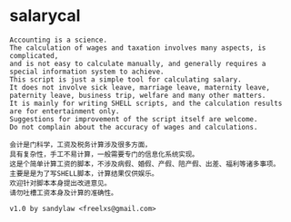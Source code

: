 # salarycal
    Accounting is a science. 
    The calculation of wages and taxation involves many aspects, is complicated, 
    and is not easy to calculate manually, and generally requires a special information system to achieve.
    This script is just a simple tool for calculating salary.
    It does not involve sick leave, marriage leave, maternity leave, paternity leave, business trip, welfare and many other matters.
    It is mainly for writing SHELL scripts, and the calculation results are for entertainment only.
    Suggestions for improvement of the script itself are welcome.
    Do not complain about the accuracy of wages and calculations.

    会计是门科学，工资及税务计算涉及很多方面，
    具有复杂性，手工不易计算，一般需要专门的信息化系统实现。    
    这是个简单计算工资的脚本，不涉及病假、婚假、产假、陪产假、出差、福利等诸多事项。
    主要是是为了写SHELL脚本，计算结果仅供娱乐。
    欢迎针对脚本本身提出改进意见。
    请勿吐槽工资本身及计算的准确性。

    v1.0 by sandylaw <freelxs@gmail.com>

